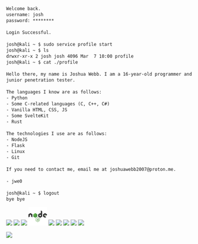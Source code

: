 ```shell
Welcome back.
username: josh
password: ********

Login Successful.

josh@kali ~ $ sudo service profile start
josh@kali ~ $ ls
drwxr-xr-x 2 josh josh 4096 Mar  7 10:00 profile
josh@kali ~ $ cat ./profile

Hello there, my name is Joshua Webb. I am a 16-year-old programmer and junior penetration tester.

The languages I know are as follows:
- Python
- Some C-related languages (C, C++, C#)
- Vanilla HTML, CSS, JS
- Some SvelteKit
- Rust

The technologies I use are as follows:
- NodeJS
- Flask
- Linux
- Git

If you need to contact me, email me at joshuawebb2007@proton.me.

- jwe0

josh@kali ~ $ logout
bye bye
```
<img src="https://raw.githubusercontent.com/get-icon/geticon/master/icons/python.svg" width=50></img>
<img style="background-color: white;" src="https://raw.githubusercontent.com/get-icon/geticon/master/icons/flask.svg" width=50></img>
<img style="background-color: white;" src="https://raw.githubusercontent.com/get-icon/geticon/master/icons/rust.svg" width=50></img>
<img src="https://raw.githubusercontent.com/devicons/devicon/master/icons/nodejs/nodejs-original-wordmark.svg" width=50></img>
<img src="https://raw.githubusercontent.com/get-icon/geticon/master/icons/html-5.svg" width=50></img>
<img src="https://raw.githubusercontent.com/get-icon/geticon/master/icons/css-3.svg" width=50>
<img src="https://raw.githubusercontent.com/get-icon/geticon/master/icons/javascript.svg" width=50></img>
<img src="https://raw.githubusercontent.com/get-icon/geticon/master/icons/linux-tux.svg" width=50></img>
<img src="https://raw.githubusercontent.com/get-icon/geticon/master/icons/git.svg" width=130>



![](https://komarev.com/ghpvc/?username=jwe0&color=ff69b4&style=for-the-badge&label=My+bands)

